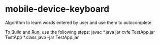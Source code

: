 # mobile-device-keyboard
Algorithm to learn words entered by user and use them to autocomplete.

To Build and Run, use the following steps:
javac *.java
jar cvfe TestApp.jar TestApp *.class
java -jar TestApp.jar
